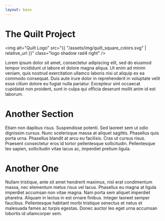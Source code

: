 ```yaml
---
layout: base
---
```


# The Quilt Project

<img alt="Quilt Logo" src="{{ "/assets/img/quilt_square_colors.svg" | relative_url }}"
     class="logo shadow rad4 right" />

Lorem ipsum dolor sit amet, consectetur adipiscing elit, sed do eiusmod tempor
incididunt ut labore et dolore magna aliqua. Ut enim ad minim veniam, quis
nostrud exercitation ullamco laboris nisi ut aliquip ex ea commodo consequat.
Duis aute irure dolor in reprehenderit in voluptate velit esse cillum dolore eu
fugiat nulla pariatur. Excepteur sint occaecat cupidatat non proident, sunt in
culpa qui officia deserunt mollit anim id est laborum.

# Another Section

Etiam non dapibus risus. Suspendisse potenti. Sed laoreet sem ut odio dignissim
cursus. Nunc scelerisque massa at aliquet sagittis. Phasellus quis porta urna.
Phasellus blandit at arcu eu facilisis. Cras ut cursus risus. Praesent
consectetur eros id tortor pellentesque sollicitudin. Pellentesque leo sapien,
sollicitudin vitae lacus ac, imperdiet pretium ligula.

# Another One

Nullam tristique, ante sit amet hendrerit maximus, nisl erat condimentum massa,
nec elementum metus risus vel lacus. Phasellus eu magna at ligula imperdiet
accumsan non vitae magna. Nam porta sem aliquet imperdiet pharetra. Aliquam in
lectus in est ornare finibus. Integer laoreet semper faucibus. Pellentesque
habitant morbi tristique senectus et netus et malesuada fames ac turpis
egestas. Donec auctor leo eget urna accumsan lobortis id ullamcorper sem.

